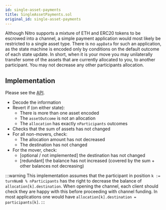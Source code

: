 ```yaml
---
id: single-asset-payments
title: SingleAssetPayments.sol
original_id: single-asset-payments
---
```


Although Nitro supports a mixture of ETH and ERC20 tokens to be escrowed into a channel, a simple payment application would most likely be restricted to a single asset type. There is no `appData` for such an application, as the state machine is encoded only by conditions on the default outcome of each state update. In short, when it is your move you may unilaterally transfer some of the assets that are currently allocated to you, to another participant. You may not decrease any other participants allocation.

## Implementation

Please see the [API](../contract-api/natspec/SingleAssetPayments).

- Decode the information
- Revert if (on either state):
  - There is more than one asset encoded
  - The `assetOutcome` is not an allocation
  - The `allocation` has exactly `nParticipants` outcomes
- Checks that the sum of assets has not changed
- For all non-movers, check:
  - The allocation amount has not decreased
  - The destination has not changed
- For the mover, check:
  - [optional / not implemented] the destination has not changed
  - [redundant] the balance has not increased (covered by the sum + other balances not decreasing)

:::warning
This implementation assumes that the participant in position `k := turnNumB % nParticipants` has the right to decrease the balance of `allocation[k].destination`. When opening the channel, each client should check they are happy with this before proceeding with channel funding. In most applications one would have `allocation[k].destination = participants[k]`.
:::
